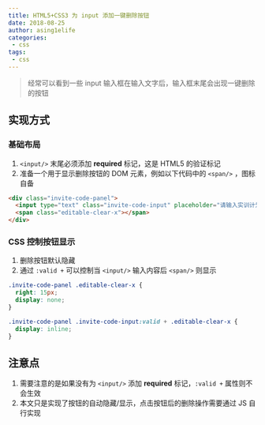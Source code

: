 ```yaml
---
title: HTML5+CSS3 为 input 添加一键删除按钮
date: 2018-08-25
author: asing1elife
categories:
 - css
tags:
 - css
---
```

> 经常可以看到一些 input 输入框在输入文字后，输入框末尾会出现一键删除的按钮  

## 实现方式
### 基础布局
1. `<input/>` 末尾必须添加 **required** 标记，这是 HTML5 的验证标记
2. 准备一个用于显示删除按钮的 DOM 元素，例如以下代码中的 `<span/>` ，图标自备

```html
<div class="invite-code-panel">
  <input type="text" class="invite-code-input" placeholder="请输入实训计划邀请码/助飞码" required>
  <span class="editable-clear-x"></span>
</div>
```

### CSS 控制按钮显示
1. 删除按钮默认隐藏
2. 通过 `:valid +` 可以控制当 `<input/>` 输入内容后 `<span/>` 则显示

```css
.invite-code-panel .editable-clear-x {
  right: 15px;
  display: none;
}

.invite-code-panel .invite-code-input:valid + .editable-clear-x {
  display: inline;
}
```

## 注意点
1. 需要注意的是如果没有为 `<input/>` 添加 **required** 标记，`:valid +` 属性则不会生效
2. 本文只是实现了按钮的自动隐藏/显示，点击按钮后的删除操作需要通过 JS 自行实现
